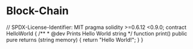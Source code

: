 # Block-Chain
// SPDX-License-Identifier: MIT pragma solidity >=0.6.12 &lt;0.9.0;  contract HelloWorld {   /**    * @dev Prints Hello World string    */   function print() public pure returns (string memory) {     return "Hello World!";   } }
